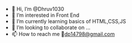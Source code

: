 - 👋 Hi, I’m @Dhruv1030
- 👀 I’m interested in Front End 
- 🌱 I’m currently learning basics of HTML,CSS,JS
- 💞️ I’m looking to collaborate on ...
- 📫 How to reach me 📧dp14798@gmail.com

<!---
Dhruv1030/Dhruv1030 is a ✨ special ✨ repository because its `README.md` (this file) appears on your GitHub profile.
You can click the Preview link to take a look at your changes.
--->
